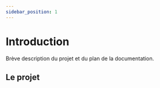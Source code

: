 ```yaml
---
sidebar_position: 1
---
```


# Introduction

Brève description du projet et du plan de la documentation.

## Le projet 


